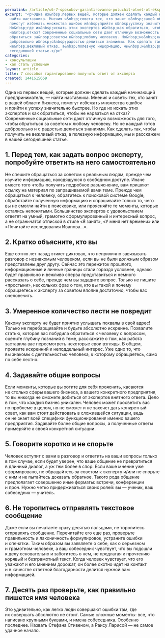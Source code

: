 ```yaml
---
permalink: /article/u6-7-sposobov-garantirovanno-poluchit-otvet-ot-ekspertov
excerpt: "<p>Одна из&nbsp;первых вещей, которые должен сделать каждый начинающий предприниматель,&nbsp;—
  найти наставника. Мнения и&nbsp;советы тех, кто занят в&nbsp;вашей области бизнеса,
  помогут избежать множества ошибок и&nbsp;прийти к&nbsp;успеху значительно быстрее.
  Но&nbsp;где их&nbsp;искать этих экспертов и&nbsp;как обратиться, чтобы не&nbsp;нарваться
  на&nbsp;отказ? Современные социальные сети дают отличную возможность для того, чтобы
  обратиться за&nbsp;советом к&nbsp;любому человеку. Но&nbsp;не&nbsp;каждый готов
  добровольно и&nbsp;с&nbsp;радостью делиться знаниями. Как сделать так, чтобы получить
  не&nbsp;вежливый отказ, а&nbsp;полезную информацию, мы&nbsp;и&nbsp;расскажем в&nbsp;нашей
  сегодняшней статье.</p>"
categories:
- консультации
- как стать успешным
layout: article
title: 7 способов гарантированно получить ответ от эксперта
created: 1441615669
---
```

Одна из первых вещей, которые должен сделать каждый начинающий предприниматель, — найти наставника. Мнения и советы тех, кто занят в вашей области бизнеса, помогут избежать множества ошибок и прийти к успеху значительно быстрее. Но где их искать этих экспертов и как обратиться, чтобы не нарваться на отказ? Современные социальные сети дают отличную возможность для того, чтобы обратиться за советом к любому человеку. Но не каждый готов добровольно и с радостью делиться знаниями. Как сделать так, чтобы получить не вежливый отказ, а полезную информацию, мы и расскажем в нашей сегодняшней статье.

## 1. Перед тем, как задать вопрос эксперту, попробуйте ответить на него самостоятельно ##

Не спешите обращаться за советом к реальным людям, прежде чем изучите информацию, находящуюся в свободном доступе. Иначе вместо того чтобы получить подробное разъяснение, вам пришлют ссылку на материал по запрашиваемой вами теме. Прежде чем обращаться к человеку, обратитесь к поисковой системе Google, обработайте полученную информацию и спрашивайте только то, чего вы не смогли найти в поисковике, или проясняйте те моменты, которые остались непонятыми. Большинство экспертов с удовольствием ответят на умный, грамотно сформулированный и интересный вопрос, а не ограничатся отпиской в стиле «Я занят», «У меня нет времени» или «Почитайте исследования Иванова...».

## 2. Кратко объясните, кто вы ##

Еще сотню лет назад этикет диктовал, что неприлично завязывать разговор с незнакомым человеком, если вы не были должным образом представлены друг другу. Сейчас это пережиток прошлого, информационные и личные границы стали гораздо условнее, однако будет правильно и вежливо сперва представиться и немного рассказать о себе, прежде чем вы зададите вопрос. Только не пишите «простыни», нескольких фраз о том, кто вы такой и почему обращаетесь к эксперту за советом вполне достаточно, чтобы вас очеловечить.

## 3. Умеренное количество лести не повредит ##

Какому эксперту не будет приятно услышать похвалы в свой адрес! Только не перебарщивайте и будьте абсолютно искренне. Похвалите статью, которая вас побудила обратиться к человеку с вопросом, оцените глубину познаний в теме, расскажите о том, как работа заставила вас пересмотреть некоторые свои взгляды. В общем, проявите искренний и неподдельный интерес. Уже одно то, что вы знакомы с деятельностью человека, к которому обращаетесь, само по себе лестно.

## 4. Задавайте общие вопросы ##

Если моменты, которые вы хотите для себя прояснить, касаются не столько сферы вашего бизнеса, а вашего конкретного предприятия, то вы никогда не сможете добиться от экспертов внятного ответа. Дело в том, что каждый бизнес уникален. Человек может просветить вас по проблеме в целом, но не сможет и не захочет дать конкретный совет, как вам стоит действовать в сложившейся ситуации, ведь он не знает всей специфики функционирования именно вашего предприятия. Задавайте более общие вопросы, а полученные ответы примеряйте к своей конкретной ситуации.

## 5. Говорите коротко и не спорьте ##

Человек вступит с вами в разговор и ответить на ваши вопросы только в том случае, если будет уверен, что ваше общение не превратиться в длинный диалог, а уж тем более в спор. Если ваше мнение уже сформировано, не обращайтесь за советом к эксперту и/или не спорьте с ним и не пытайтесь доказать обратное. Такого рода общение предполагает совершенно иные форматы: встречи, конференции и проч. Нужно четко придерживаться своих ролей: вы — ученик, ваш собеседник — учитель.

## 6. Не торопитесь отправлять текстовое сообщение ##

Даже если вы печатаете сразу десятью пальцами, не торопитесь отправлять сообщение. Перечитайте его еще раз, проверьте правильность и лаконичность формулировок, устраните ошибки и опечатки. Таким образом вы заявляете о себе, как о серьезном и грамотном человеке, а ваш собеседник чувствует, что вы подошли к делу основательно и заботитесь о нем, не предлагая к прочтению корявый и безграмотный текст. Когда человек чувствует, что его уважают и его мнением дорожат, он более охотно идет на контакт и в качестве ответной благодарности делится нужной вам информацией.

## 7. Десять раз проверьте, как правильно пишется имя человека ##

Это удивительно, как легко люди совершают ошибки там, где их совершать абсолютно не стоит. Самые сложные моменты: все, что написано крупными буквами, и имена собеседника. Особенно последнее. Назвать Стефана Стивеном, а Раису Ларисой — не самое удачное начало.
